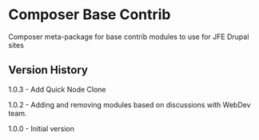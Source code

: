 # Composer Base Contrib
Composer meta-package for base contrib modules to use for JFE Drupal sites

## Version History

1.0.3 - Add Quick Node Clone

1.0.2 - Adding and removing modules based on discussions with WebDev team.

1.0.0 - Initial version
